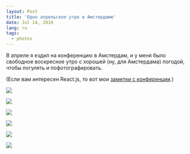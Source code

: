 ```yaml
---
layout: Post
title: 'Одно апрельское утро в Амстердаме'
date: Jul 14, 2016
lang: ru
tags:
  - photos
---
```


В апреле я ездил на конференцию в Амстердам, и у меня было свободное воскресное утро с хорошей (ну, для Амстердама) погодой, чтобы погулять и пофотографировать.

(Если вам интересен React.js, то вот мои [заметки с конференции](http://blog.sapegin.me/all/react-amsterdam-2016).)

![](photo://2016-04-17_6646_Artem_Sapegin)

<!--more-->

![](photo://2016-04-17_6664_Artem_Sapegin)

![](photo://2016-04-17_6667_Artem_Sapegin)

![](photo://2016-04-17_6691_Artem_Sapegin)

![](photo://2016-04-17_6700_Artem_Sapegin)

![](photo://2016-04-17_6736_Artem_Sapegin)
